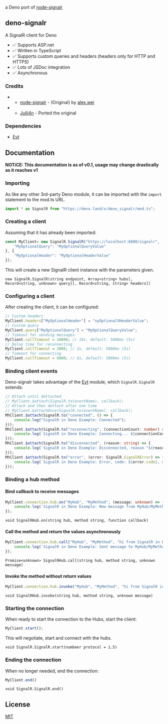 a Deno port of [node-signalr](https://github.com/alex8088/node-signalr)
## deno-signalr
 A SignalR client for Deno
* ✅ Supports ASP.net
* ✅ Written in TypeScript
* ✅ Supports custom queries and headers (headers only for HTTP and HTTPS)
* ✅ Lots of JSDoc integration
* ✅ Asynchronous
 ### Credits
 * * [node-signalr](https://github.com/alex8088/node-signalr) - (Original) by [alex.wei](https://github.com/alex8088)
 * * [Julli4n](https://github.com/Julli4n?tab=repositories) - Ported the original
### Dependencies
* [Evt](https://deno.land/x/evt)
## Documentation
**NOTiCE: This documentation is as of v0.1, usage may change drastically as it reaches v1**
### Importing
As like any other 3rd-party Deno module, it can be imported with the `import` statement to the mod.ts URL.
```typescript
import * as SignalR from "https://deno.land/x/deno_signalr/mod.ts";
```
### Creating a client
Assuming that it has already been imported:
```typescript
const MyClient= new SignalR.SignalR("https://localhost:8080/signalr", [ "MyTestHub" ], { 
    "MyOptionalQuery": "MyOptionalQueryValue"
}, {
    "MyOptionalHeader": "MyOptionalHeaderValue"
});
```
This will create a new SignalR client instance with the parameters given.

`
new SignalR.SignalR(string endpoint, Array<string> hubs[, Record<string, unknown> query][, Record<string, string> headers])
`
### Configuring a client
After creating the client, it can be configured:
```typescript
// Custom headers
MyClient.headers["MyOptionalHeader"] = "nyOptionalVHeaderValue";
// Custom query
MyClient.query["MyOptionalQuery"] = "MyOptionalQueryValue";
// Timeout for sending messages
MyClient.callTimeout = 10000; // 10s, default: 5000ms (5s)
// Delay time for reconnecting
MyClient.callTimeout = 2000; // 2s, default: 5000ms (5s)
// Timeout for connecting
MyClient.callTimeout = 6000; // 6s, default: 5000ms (5s)
```

### Binding client events
Deno-signalr takes advantage of the [Evt](https://deno.land/x/evt) module, which `SignalR.SignalR` extends:
```typescript
// Attach until dettached
// MyClient.$attach(SignalR.to(eventName), callback);
// Attach and then dettach after one time
// MyClient.$attachOnce(SignalR.to(eventName), callback);
MhClient.$attach(SignalR.to("connected", () => {
    console.log("SignalR in Deno Example: Connected");
}));
MhClient.$attach(SignalR.to("reconnecting", (connectionCount: number) => {
    console.log(`SignalR in Deno Example: Connecting... ${connectionCount} tries`);
}));
MhClient.$attach(SignalR.to("disconnected", (reason: string) => {
    console.log(`SignalR in Deno Example: Disconnected, reason "${reason}"`);
}));
MhClient.$attach(SignalR.to("error", (error: SignalR.SignalRError) => {
    console.log(`SignalR in Deno Example: Error, code: ${error.code}, message: ${typeof(error.message) === "string" ? error.message : "none"}`);
}));
```
### Binding a hub method
#### Bind callback to receive messages
```typescript
MyClient.connection.hub.on("MyHub", "MyMethod", (message: unknown) => {
    console.log(`SignalR in Deno Example: New message from MyHub/MyMethod: ${message.toString()}`);
});
```

`
void SignalRHub.on(string hub, method string, function callback)
`
#### Call the method and return the values asynchronously
```typescript
MyClient.connection.hub.call("MyHub", "MyMethod", "hi from SignalR in Deno!").then((result: boolean) => {
    console.log(`SignalR in Deno Example: Sent message to MyHub/MyMethod success: ${result.toString()}`);
});
```

`
Promise<unknown> SignalRHub.call(string hub, method string, unknown message)
`
#### Invoke the method without return values
```typescript
MyClient.connection.hub.invoke("MyHub", "MyMethod", "hi from SignalR in Deno!");
```

`
void SignalRHub.invoke(string hub, method string, unknown message)
`
### Starting the connection
When ready to start the connection to the Hubs, start the client:
```typescript
MyClient.start();
```
This will negotiate, start and connect with the hubs.

`
void SignalR.SignalR.start(numbeer protocol = 1.5)
`
### Ending the connection
When no longer needed, end the connection:
```typescript
MyClient.end()
```

`
void SignalR.SignalR.end()
`

## License
[MIT](./LICENSE)